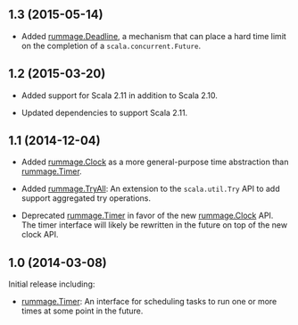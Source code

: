 ## 1.3 (2015-05-14)

 - Added [rummage.Deadline](http://zman.io/rummage/api/#rummage.Deadline), a mechanism that can place a hard time limit on the completion of a `scala.concurrent.Future`.

## 1.2 (2015-03-20)

 - Added support for Scala 2.11 in addition to Scala 2.10.

 - Updated dependencies to support Scala 2.11.

## 1.1 (2014-12-04)

 - Added [rummage.Clock](http://zman.io/rummage/api/#rummage.Clock) as a more general-purpose time abstraction than [rummage.Timer](http://zman.io/rummage/api/#rummage.Timer).

 - Added [rummage.TryAll](http://zman.io/rummage/api/#rummage.TryAll): An extension to the `scala.util.Try` API to add support aggregated try operations.

 - Deprecated [rummage.Timer](http://zman.io/rummage/api/#rummage.Timer) in favor of the new [rummage.Clock](http://zman.io/rummage/api/#rummage.Clock) API. The timer interface will likely be rewritten in the future on top of the new clock API.

## 1.0 (2014-03-08)

Initial release including:

 - [rummage.Timer](http://zman.io/rummage/api/#rummage.Timer): An interface for scheduling tasks to run one or more times at some point in the future.